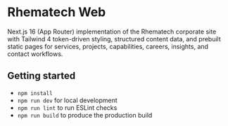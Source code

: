 # Rhematech Web

Next.js 16 (App Router) implementation of the Rhematech corporate site with Tailwind 4 token-driven styling, structured content data, and prebuilt static pages for services, projects, capabilities, careers, insights, and contact workflows.

## Getting started
- `npm install`
- `npm run dev` for local development
- `npm run lint` to run ESLint checks
- `npm run build` to produce the production build